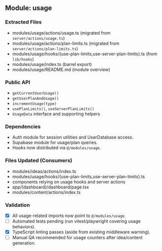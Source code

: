 ## Module: usage

### Extracted Files
- modules/usage/actions/usage.ts (migrated from `server/actions/usage.ts`)
- modules/usage/actions/plan-limits.ts (migrated from `server/actions/plan-limits.ts`)
- modules/usage/hooks/{use-plan-limits,use-server-plan-limits}.ts (from `lib/hooks`)
- modules/usage/index.ts (barrel export)
- modules/usage/README.md (module overview)

### Public API
- `getCurrentUserUsage()`
- `getUserPlanAndUsage()`
- `incrementUsage(type)`
- `usePlanLimits()`, `useServerPlanLimits()`
- `UsageData` interface and supporting helpers

### Dependencies
- Auth module for session utilities and UserDatabase access.
- Supabase module for usage/plan queries.
- Hooks now distributed via `@/modules/usage`.

### Files Updated (Consumers)
- modules/ideas/actions/index.ts
- modules/usage/hooks/{use-plan-limits,use-server-plan-limits}.ts
- components relying on usage hooks and server actions
- app/(dashboard)/dashboard/page.tsx
- modules/content/actions/index.ts

### Validation
- [x] All usage-related imports now point to `@/modules/usage`.
- [ ] Automated tests pending (run vitest/playwright covering usage behaviors).
- [x] TypeScript linting passes (aside from existing middleware warning).
- [ ] Manual QA recommended for usage counters after idea/content generation.
